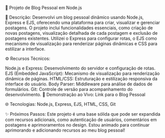 🚀 Projeto de Blog Pessoal em Node.js

📝 Descrição:
Desenvolvi um blog pessoal dinâmico usando Node.js, Express e EJS, oferecendo uma plataforma para criar, visualizar e gerenciar postagens. O projeto inclui funcionalidades essenciais, como criação de novas postagens, visualização detalhada de cada postagem e exclusão de postagens existentes. Utilizei o Express para configurar rotas, o EJS como mecanismo de visualização para renderizar páginas dinâmicas e CSS para estilizar a interface.

⚙️ Recursos Técnicos:

Node.js e Express: Desenvolvimento do servidor e configuração de rotas.
EJS (Embedded JavaScript): Mecanismo de visualização para renderização dinâmica de páginas.
HTML/CSS: Estruturação e estilização responsiva da interface do usuário.
Body Parser: Middleware para análise de dados de formulários.
Git: Controle de versão para acompanhamento do desenvolvimento.
🔗 Demonstração ao Vivo:
Link para o Blog Pessoal

🌐 Tecnologias:
Node.js, Express, EJS, HTML, CSS, Git

✨ Próximos Passos:
Este projeto é uma base sólida que pode ser expandida com recursos adicionais, como autenticação de usuários, comentários em postagens e aprimoramentos no design. Estou animado para continuar aprimorando e adicionando recursos ao meu blog pessoal!


